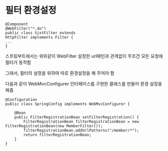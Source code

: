 # 필터 환경설정
```
@Component
@WebFilter("*.do")
public class SistFilter extends 
HttpFilter implements Filter {
...
}
```
스프링부트에서는 위와같이 WebFilter 설정한 url패턴과 관계없이 무조건 모든 요청에 필터가 동작함

그래서, 필터의 설정을 위하여 따로 환경설정을 해 주어야 함

다음과 같이 WebMvcConfigurer 인터페이스를 구현한 클래스를 만들어 환경 설정을 해줌

```
@Configuration
public class SpringConfig implements WebMvcConfigurer {
	
	@Bean
	public FilterRegistrationBean setFilterRegistration() {
		FilterRegistrationBean filterRegistrationBean = new FilterRegistrationBean(new MemberFilter());
		filterRegistrationBean.addUrlPatterns("/member/*");
		return filterRegistrationBean;
	}
}
```
